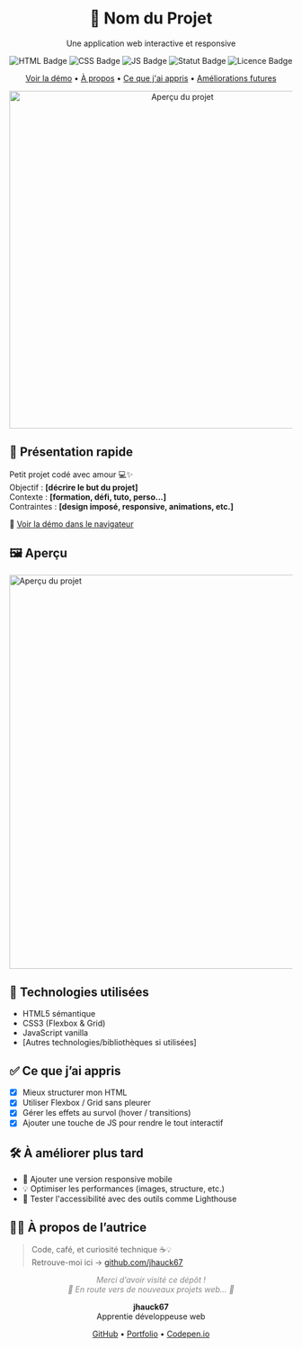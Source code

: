 <div align="center">
  <h1>🚀 Nom du Projet</h1>
  <p>Une application web interactive et responsive</p>
  
  <p align="center">
  <img src="https://img.shields.io/badge/HTML-%23E34F26.svg?style=flat&logo=html5&logoColor=white" alt="HTML Badge"/>
  <img src="https://img.shields.io/badge/CSS-%231572B6.svg?style=flat&logo=css3&logoColor=white" alt="CSS Badge"/>
  <img src="https://img.shields.io/badge/JavaScript-%23F7DF1E.svg?style=flat&logo=javascript&logoColor=black" alt="JS Badge"/>
  <img src="https://img.shields.io/badge/Statut-Terminé-brightgreen.svg" alt="Statut Badge"/>
  <img src="https://img.shields.io/badge/Licence-MIT-blue.svg" alt="Licence Badge"/>
</p>
  
  <p>
    <a href="./index.html">Voir la démo</a> •
    <a href="#à-propos">À propos</a> •
    <a href="#ce-que-j’ai-appris">Ce que j'ai appris</a> •
    <a href="#améliorations">Améliorations futures</a>
  </p>
  
  <img src="./assets/screenshot.png" alt="Aperçu du projet" width="600" />
</div>

## 🧩 Présentation rapide

Petit projet codé avec amour 💻✨  
Objectif : **[décrire le but du projet]**  
Contexte : **[formation, défi, tuto, perso...]**  
Contraintes : **[design imposé, responsive, animations, etc.]**

🔗 [Voir la démo dans le navigateur](./index.html)

## 🖼️ Aperçu

<img src="/assets/screenshot.png" alt="Aperçu du projet" width="700"/>

## 🔧 Technologies utilisées

- HTML5 sémantique
- CSS3 (Flexbox & Grid)
- JavaScript vanilla
- [Autres technologies/bibliothèques si utilisées]

## ✅ Ce que j’ai appris

- [x] Mieux structurer mon HTML
- [x] Utiliser Flexbox / Grid sans pleurer
- [x] Gérer les effets au survol (hover / transitions)
- [x] Ajouter une touche de JS pour rendre le tout interactif

## 🛠️ À améliorer plus tard

- 🔧 Ajouter une version responsive mobile
- 💡 Optimiser les performances (images, structure, etc.)
- 🧪 Tester l'accessibilité avec des outils comme Lighthouse

## 👩‍💻 À propos de l’autrice

> Code, café, et curiosité technique ☕💡  
> Retrouve-moi ici → [github.com/jhauck67](https://github.com/jhauck67)

<p align="center" style="color: #888;">
  <em>Merci d’avoir visité ce dépôt !<br>
  🚂 En route vers de nouveaux projets web… 🚦</em>
</p>

<div align="center">
  <p><strong>jhauck67</strong><br>
  Apprentie développeuse web</p>
  <p>
    <a href="https://github.com/jhauck67">GitHub</a> •
    <a href="#">Portfolio</a> •
    <a href="#">Codepen.io</a>
  </p>
</div>
